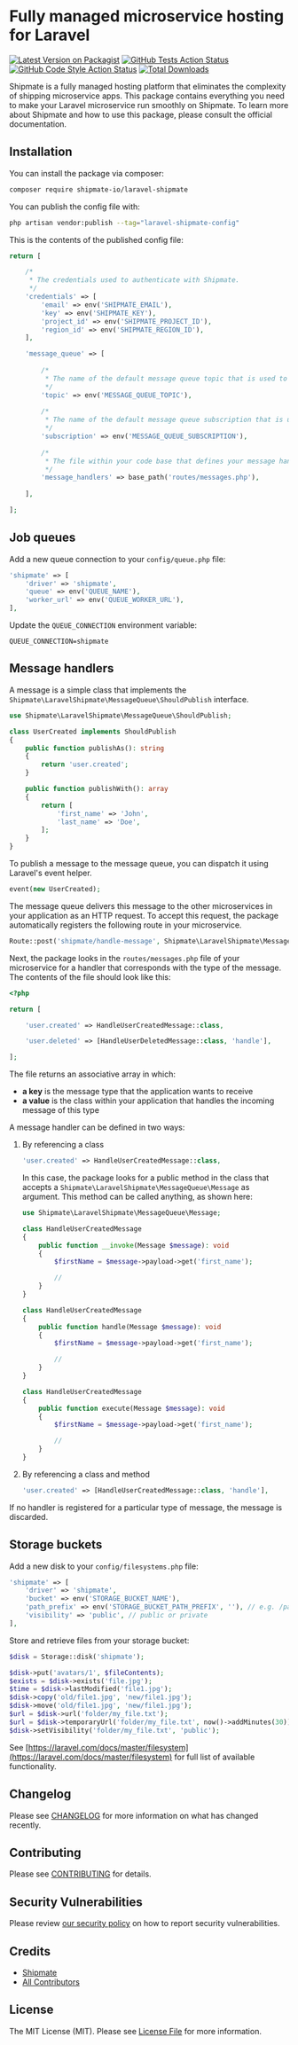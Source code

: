 # Fully managed microservice hosting for Laravel

[![Latest Version on Packagist](https://img.shields.io/packagist/v/shipmate-io/laravel-shipmate.svg?style=flat-square)](https://packagist.org/packages/shipmate-io/laravel-shipmate)
[![GitHub Tests Action Status](https://img.shields.io/github/workflow/status/shipmate-io/laravel-shipmate/run-tests?label=tests)](https://github.com/shipmate-io/laravel-shipmate/actions?query=workflow%3Arun-tests+branch%3Amain)
[![GitHub Code Style Action Status](https://img.shields.io/github/workflow/status/shipmate-io/laravel-shipmate/Fix%20PHP%20code%20style%20issues?label=code%20style)](https://github.com/shipmate-io/laravel-shipmate/actions?query=workflow%3A"Fix+PHP+code+style+issues"+branch%3Amain)
[![Total Downloads](https://img.shields.io/packagist/dt/shipmate-io/laravel-shipmate.svg?style=flat-square)](https://packagist.org/packages/shipmate-io/laravel-shipmate)

Shipmate is a fully managed hosting platform that eliminates the complexity of shipping microservice apps. This package contains everything you need to make your Laravel microservice run smoothly on Shipmate. To learn more about Shipmate and how to use this package, please consult the official documentation.

## Installation

You can install the package via composer:

```bash
composer require shipmate-io/laravel-shipmate
```

You can publish the config file with:

```bash
php artisan vendor:publish --tag="laravel-shipmate-config"
```

This is the contents of the published config file:

```php
return [

    /*
     * The credentials used to authenticate with Shipmate.
     */
    'credentials' => [
        'email' => env('SHIPMATE_EMAIL'),
        'key' => env('SHIPMATE_KEY'),
        'project_id' => env('SHIPMATE_PROJECT_ID'),
        'region_id' => env('SHIPMATE_REGION_ID'),
    ],

    'message_queue' => [
    
        /*
         * The name of the default message queue topic that is used to publish messages.
         */
        'topic' => env('MESSAGE_QUEUE_TOPIC'),
    
        /*
         * The name of the default message queue subscription that is used to receive messages.
         */
        'subscription' => env('MESSAGE_QUEUE_SUBSCRIPTION'),
    
        /*
         * The file within your code base that defines your message handlers.
         */
        'message_handlers' => base_path('routes/messages.php'),
        
    ],

];
```

## Job queues

Add a new queue connection to your `config/queue.php` file:

```php
'shipmate' => [
    'driver' => 'shipmate',
    'queue' => env('QUEUE_NAME'),
    'worker_url' => env('QUEUE_WORKER_URL'),
],
```

Update the `QUEUE_CONNECTION` environment variable:

```
QUEUE_CONNECTION=shipmate
```

## Message handlers

A message is a simple class that implements the `Shipmate\LaravelShipmate\MessageQueue\ShouldPublish` interface.

```php
use Shipmate\LaravelShipmate\MessageQueue\ShouldPublish;

class UserCreated implements ShouldPublish
{
    public function publishAs(): string
    {
        return 'user.created';
    }

    public function publishWith(): array
    {
        return [
            'first_name' => 'John',
            'last_name' => 'Doe',
        ];
    }
}
```

To publish a message to the message queue, you can dispatch it using Laravel's event helper.

```php
event(new UserCreated);
```

The message queue delivers this message to the other microservices in your application as an HTTP request. To accept
this request, the package automatically registers the following route in your microservice.

```php
Route::post('shipmate/handle-message', Shipmate\LaravelShipmate\MessageQueue\RequestHandler::class);
```

Next, the package looks in the `routes/messages.php` file of your microservice for a handler that corresponds with the
type of the message. The contents of the file should look like this:

```php
<?php

return [

    'user.created' => HandleUserCreatedMessage::class,

    'user.deleted' => [HandleUserDeletedMessage::class, 'handle'],

];
```

The file returns an associative array in which:
- **a key** is the message type that the application wants to receive
- **a value** is the class within your application that handles the incoming message of this type

A message handler can be defined in two ways:

1. By referencing a class

    ```php
    'user.created' => HandleUserCreatedMessage::class,
    ```

   In this case, the package looks for a public method in the class that accepts a `Shipmate\LaravelShipmate\MessageQueue\Message`
   as argument. This method can be called anything, as shown here:

    ```php
    use Shipmate\LaravelShipmate\MessageQueue\Message;
   
    class HandleUserCreatedMessage
    {
        public function __invoke(Message $message): void
        {
            $firstName = $message->payload->get('first_name');
   
            //
        }
    }
    
    class HandleUserCreatedMessage
    {
        public function handle(Message $message): void
        {
            $firstName = $message->payload->get('first_name');
   
            //
        }
    }
    
    class HandleUserCreatedMessage
    {
        public function execute(Message $message): void
        {
            $firstName = $message->payload->get('first_name');
   
            //
        }
    }
    ```

2. By referencing a class and method

    ```php
    'user.created' => [HandleUserCreatedMessage::class, 'handle'],
    ```

If no handler is registered for a particular type of message, the message is discarded.

## Storage buckets

Add a new disk to your `config/filesystems.php` file:

```php
'shipmate' => [
    'driver' => 'shipmate',
    'bucket' => env('STORAGE_BUCKET_NAME'),
    'path_prefix' => env('STORAGE_BUCKET_PATH_PREFIX', ''), // e.g. /path/in/bucket
    'visibility' => 'public', // public or private
],
```

Store and retrieve files from your storage bucket:

```php
$disk = Storage::disk('shipmate');

$disk->put('avatars/1', $fileContents);
$exists = $disk->exists('file.jpg');
$time = $disk->lastModified('file1.jpg');
$disk->copy('old/file1.jpg', 'new/file1.jpg');
$disk->move('old/file1.jpg', 'new/file1.jpg');
$url = $disk->url('folder/my_file.txt');
$url = $disk->temporaryUrl('folder/my_file.txt', now()->addMinutes(30));
$disk->setVisibility('folder/my_file.txt', 'public');
```

See [https://laravel.com/docs/master/filesystem](https://laravel.com/docs/master/filesystem) for full list of available functionality.

## Changelog

Please see [CHANGELOG](CHANGELOG.md) for more information on what has changed recently.

## Contributing

Please see [CONTRIBUTING](CONTRIBUTING.md) for details.

## Security Vulnerabilities

Please review [our security policy](../../security/policy) on how to report security vulnerabilities.

## Credits

- [Shipmate](https://github.com/shipmate-io)
- [All Contributors](../../contributors)

## License

The MIT License (MIT). Please see [License File](LICENSE.md) for more information.
